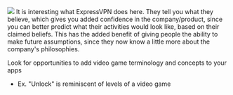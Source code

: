 
![](/assets/images/2021-07-03-21-10-39.png)
It is interesting what ExpressVPN does here. They tell you what they believe, which gives you added confidence in the company/product, since you can better predict what their activities would look like, based on their claimed beliefs. This has the added benefit of giving people the ability to make future assumptions, since they now know a little more about the company's philosophies.

Look for opportunities to add video game terminology and concepts to your apps
- Ex. "Unlock" is reminiscent of levels of a video game

